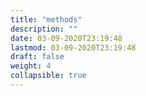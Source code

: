 ```yaml
---
title: "methods"
description: ""
date: 03-09-2020T23:19:48
lastmod: 03-09-2020T23:19:48
draft: false
weight: 4
collapsible: true
---
```


                                                